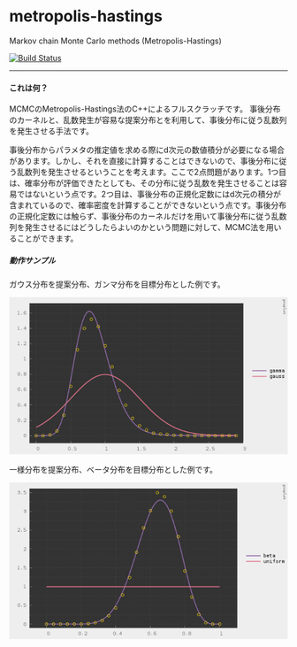 # metropolis-hastings

Markov chain Monte Carlo methods (Metropolis-Hastings)

[![Build Status](https://travis-ci.org/hiroyam/metropolis-hastings.svg?branch=master)](https://travis-ci.org/hiroyam/metropolis-hastings)

---

#### これは何？

MCMCのMetropolis-Hastings法のC++によるフルスクラッチです。
事後分布のカーネルと、乱数発生が容易な提案分布とを利用して、事後分布に従う乱数列を発生させる手法です。

事後分布からパラメタの推定値を求める際にd次元の数値積分が必要になる場合があります。しかし、それを直接に計算することはできないので、事後分布に従う乱数列を発生させるということを考えます。ここで2点問題があります。1つ目は、確率分布が評価できたとしても、その分布に従う乱数を発生させることは容易ではないという点です。2つ目は、事後分布の正規化定数にはd次元の積分が含まれているので、確率密度を計算することができないという点です。事後分布の正規化定数には触らず、事後分布のカーネルだけを用いて事後分布に従う乱数列を発生させるにはどうしたらよいのかという問題に対して、MCMC法を用いることができます。

##### 動作サンプル

ガウス分布を提案分布、ガンマ分布を目標分布とした例です。

![](images/plot1.png)

一様分布を提案分布、ベータ分布を目標分布とした例です。

![](images/plot2.png)

